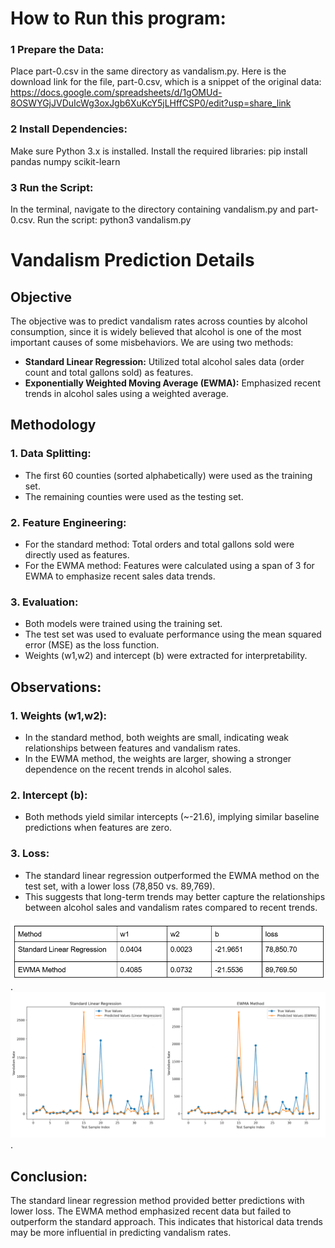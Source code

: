 # How to Run this program:

### 1 Prepare the Data:
Place part-0.csv in the same directory as vandalism.py. Here is the download link for the file, part-0.csv, which is a snippet of the original data: https://docs.google.com/spreadsheets/d/1gOMUd-8OSWYGjJVDuIcWg3oxJgb6XuKcY5jLHffCSP0/edit?usp=share_link

### 2 Install Dependencies:
Make sure Python 3.x is installed.
Install the required libraries: pip install pandas numpy scikit-learn

### 3 Run the Script:
In the terminal, navigate to the directory containing vandalism.py and part-0.csv.
Run the script: python3 vandalism.py


# Vandalism Prediction Details
## Objective
The objective was to predict vandalism rates across counties by alcohol consumption, since it is widely believed that alcohol is one of the most important causes of some misbehaviors. We are using two methods:
* **Standard Linear Regression:** Utilized total alcohol sales data (order count and total gallons sold) as features.
* **Exponentially Weighted Moving Average (EWMA):** Emphasized recent trends in alcohol sales using a weighted average.

## Methodology
### 1. Data Splitting:
* The first 60 counties (sorted alphabetically) were used as the training set.
* The remaining counties were used as the testing set.
### 2. Feature Engineering:
* For the standard method: Total orders and total gallons sold were directly used as features.
* For the EWMA method: Features were calculated using a span of 3 for EWMA to emphasize recent sales data trends.
### 3. Evaluation:
* Both models were trained using the training set.
* The test set was used to evaluate performance using the mean squared error (MSE) as the loss function.
* Weights (w1,w2) and intercept (b) were extracted for interpretability.

## Observations:
### 1. Weights (w1,w2):
* In the standard method, both weights are small, indicating weak relationships between features and vandalism rates.
* In the EWMA method, the weights are larger, showing a stronger dependence on the recent trends in alcohol sales.
### 2. Intercept (b):
* Both methods yield similar intercepts (~-21.6), implying similar baseline predictions when features are zero.
### 3. Loss:
* The standard linear regression outperformed the EWMA method on the test set, with a lower loss (78,850 vs. 89,769).
* This suggests that long-term trends may better capture the relationships between alcohol sales and vandalism rates compared to recent trends.

<img src="sheet.png" alt="sheet" width="800">.  
<img src="result.png" alt="sheet" width="800">.   

## Conclusion:
The standard linear regression method provided better predictions with lower loss. The EWMA method emphasized recent data but failed to outperform the standard approach. This indicates that historical data trends may be more influential in predicting vandalism rates.
